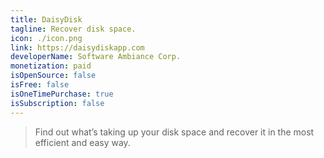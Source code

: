 ```yaml
---
title: DaisyDisk
tagline: Recover disk space.
icon: ./icon.png
link: https://daisydiskapp.com
developerName: Software Ambiance Corp.
monetization: paid
isOpenSource: false
isFree: false
isOneTimePurchase: true
isSubscription: false
---
```


> Find out what’s taking up your disk space and recover it in the most efficient and easy way.
